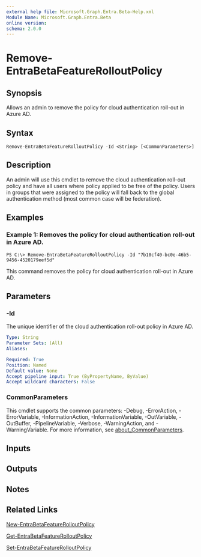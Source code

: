 ```yaml
---
external help file: Microsoft.Graph.Entra.Beta-Help.xml
Module Name: Microsoft.Graph.Entra.Beta
online version:
schema: 2.0.0
---
```


# Remove-EntraBetaFeatureRolloutPolicy

## Synopsis
Allows an admin to remove the policy for cloud authentication roll-out in Azure AD.

## Syntax

```
Remove-EntraBetaFeatureRolloutPolicy -Id <String> [<CommonParameters>]
```

## Description
An admin will use this cmdlet to remove the cloud authentication roll-out policy and have all users where policy applied to be free of the policy.
Users in groups that were assigned to the policy will fall back to the global authentication method (most common case will be federation).

## Examples

### Example 1: Removes the policy for cloud authentication roll-out in Azure AD.
```
PS C:\> Remove-EntraBetaFeatureRolloutPolicy -Id "7b10cf40-bc0e-46b5-9456-4520179eef5d"
```

This command removes the policy for cloud authentication roll-out in Azure AD.

## Parameters

### -Id
The unique identifier of the cloud authentication roll-out policy in Azure AD.

```yaml
Type: String
Parameter Sets: (All)
Aliases:

Required: True
Position: Named
Default value: None
Accept pipeline input: True (ByPropertyName, ByValue)
Accept wildcard characters: False
```

### CommonParameters
This cmdlet supports the common parameters: -Debug, -ErrorAction, -ErrorVariable, -InformationAction, -InformationVariable, -OutVariable, -OutBuffer, -PipelineVariable, -Verbose, -WarningAction, and -WarningVariable. For more information, see [about_CommonParameters](https://go.microsoft.com/fwlink/?LinkID=113216).

## Inputs

## Outputs

## Notes
## Related Links

[New-EntraBetaFeatureRolloutPolicy]()

[Get-EntraBetaFeatureRolloutPolicy]()

[Set-EntraBetaFeatureRolloutPolicy]()

